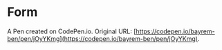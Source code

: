 # Form

A Pen created on CodePen.io. Original URL: [https://codepen.io/bayrem-ben/pen/jOyYKmg](https://codepen.io/bayrem-ben/pen/jOyYKmg).


